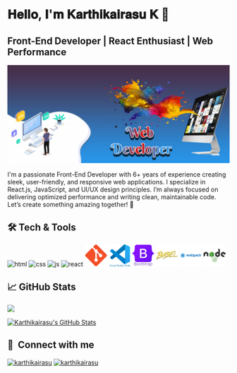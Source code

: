 <!--
**karthikairasu/karthikairasu** is a ✨ _special_ ✨ repository because its `README.md` (this file) appears on your GitHub profile.

Here are some ideas to get you started:

- 🔭 I’m currently working on ...
- 🌱 I’m currently learning ...
- 👯 I’m looking to collaborate on ...
- 🤔 I’m looking for help with ...
- 💬 Ask me about ...
- 📫 How to reach me: ...
- 😄 Pronouns: ...
- ⚡ Fun fact: ...
-->

# 𝐇𝐞𝐥𝐥𝐨, 𝐈'𝐦 𝐊𝐚𝐫𝐭𝐡𝐢𝐤𝐚𝐢𝐫𝐚𝐬𝐮 𝐊 👋
## Front-End Developer | React Enthusiast | Web Performance

![Header](https://github.com/karthikairasu/My_Projects/blob/master/assets/images/banner.png)

<p>
  I'm a passionate Front-End Developer with 6+ years of experience creating sleek, user-friendly, and responsive web applications. I specialize in React.js, JavaScript, and UI/UX design principles. I’m always focused on delivering optimized performance and writing clean, maintainable code. Let’s create something amazing together! 🚀
</p>

## 🛠️ Tech & Tools
<p align='left'>
  <img src="https://upload.wikimedia.org/wikipedia/commons/thumb/6/61/HTML5_logo_and_wordmark.svg/2048px-HTML5_logo_and_wordmark.svg.png" alt="html" width="40" height="40">
  <img src='https://upload.wikimedia.org/wikipedia/commons/thumb/d/d5/CSS3_logo_and_wordmark.svg/1200px-CSS3_logo_and_wordmark.svg.png' alt="css" width="40" height="40">
  <img src='https://upload.wikimedia.org/wikipedia/commons/6/6a/JavaScript-logo.png' height='30' width='auto' alt="js">
   <img src="https://upload.wikimedia.org/wikipedia/commons/thumb/a/a7/React-icon.svg/1280px-React-icon.svg.png" alt="react" width="auto" height="40"/>
   <img src="https://github.com/devicons/devicon/blob/master/icons/git/git-plain.svg" height="50px" alt="Git" style="max-width: 100%;">
   <img src="https://github.com/devicons/devicon/raw/master/icons/vscode/vscode-original-wordmark.svg" height="50px" alt="VSCODE" style="max-width: 100%;">
   <img src="https://github.com/devicons/devicon/raw/master/icons/bootstrap/bootstrap-original-wordmark.svg" height="50px" alt="Bootstrap" style="max-width: 100%;">
   <img src="https://github.com/devicons/devicon/raw/master/icons/babel/babel-original.svg" height="50px" alt="Babel" style="max-width: 100%;">
   <img src="https://github.com/devicons/devicon/raw/master/icons/webpack/webpack-original-wordmark.svg" height="50px" alt="Webpack" style="max-width: 100%;">
   <img src="https://github.com/devicons/devicon/raw/master/icons/nodejs/nodejs-original-wordmark.svg" height="50px" alt="Node" style="max-width: 100%;">

</p>


## &#x1f4c8; GitHub Stats
<p>
<a href="https://github.com/karthikairasu/KarthikairasuK">
  <img align="center" src="https://github-readme-stats.vercel.app/api/top-langs/?username=Karthikairasu&theme=slateorange&langs_count=5" />
</a>
</p>
<p>
<a href="https://github.com/karthikairasu/KarthikairasuK">
  <img align="center" src="https://github-readme-stats.vercel.app/api?username=Karthikairasu&&show_icons=true&theme=vue-dark" alt="Karthikairasu's GitHub Stats" />
</a>
</p>

## 🔗 &nbsp;**Connect with me**
<p align="left">
<a href="https://www.linkedin.com/in/karthikairasu-k-35a962126/" target="blank"><img align="center" src="https://raw.githubusercontent.com/rahuldkjain/github-profile-readme-generator/master/src/images/icons/Social/linked-in-alt.svg" alt="karthikairasu" height="30" width="40" /></a>
<a href="https://stackoverflow.com/users/11974062/karthikairasu" target="blank"><img align="center" src="https://raw.githubusercontent.com/rahuldkjain/github-profile-readme-generator/master/src/images/icons/Social/stack-overflow.svg" alt="karthikairasu" height="30" width="40" /></a>

</p>
